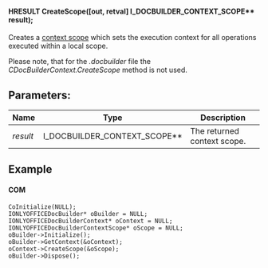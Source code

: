 #### HRESULT CreateScope(\[out, retval] I\_DOCBUILDER\_CONTEXT\_SCOPE\*\* result);

Creates a [context scope](/docbuilder/integrationapi/com/cdocbuildercontextscope) which sets the execution context for all operations executed within a local scope.

Please note, that for the *.docbuilder* file the *CDocBuilderContext.CreateScope* method is not used.

## Parameters:

| Name     | Type                              | Description                 |
| -------- | --------------------------------- | --------------------------- |
| *result* | I\_DOCBUILDER\_CONTEXT\_SCOPE\*\* | The returned context scope. |

## Example

#### COM

```
CoInitialize(NULL);
IONLYOFFICEDocBuilder* oBuilder = NULL;
IONLYOFFICEDocBuilderContext* oContext = NULL;
IONLYOFFICEDocBuilderContextScope* oScope = NULL;
oBuilder->Initialize();
oBuilder->GetContext(&oContext);
oContext->CreateScope(&oScope);
oBuilder->Dispose();
```

